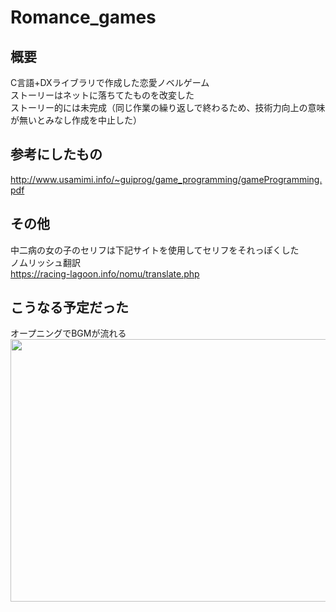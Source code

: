 # Romance_games

## 概要
C言語+DXライブラリで作成した恋愛ノベルゲーム  
ストーリーはネットに落ちてたものを改変した  
ストーリー的には未完成（同じ作業の繰り返しで終わるため、技術力向上の意味が無いとみなし作成を中止した）

## 参考にしたもの
http://www.usamimi.info/~guiprog/game_programming/gameProgramming.pdf

## その他
中二病の女の子のセリフは下記サイトを使用してセリフをそれっぽくした  
ノムリッシュ翻訳  
https://racing-lagoon.info/nomu/translate.php  

## こうなる予定だった
オープニングでBGMが流れる  
<img src="https://user-images.githubusercontent.com/40752235/51818164-22656f80-2311-11e9-9602-10530eec4ebe.png" width = "580px" height = "420px">
